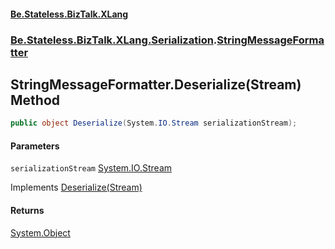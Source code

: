 #### [Be.Stateless.BizTalk.XLang](README.md 'README')
### [Be.Stateless.BizTalk.XLang.Serialization](Be.Stateless.BizTalk.XLang.Serialization.md 'Be.Stateless.BizTalk.XLang.Serialization').[StringMessageFormatter](StringMessageFormatter.md 'Be.Stateless.BizTalk.XLang.Serialization.StringMessageFormatter')

## StringMessageFormatter.Deserialize(Stream) Method

```csharp
public object Deserialize(System.IO.Stream serializationStream);
```
#### Parameters

<a name='Be.Stateless.BizTalk.XLang.Serialization.StringMessageFormatter.Deserialize(System.IO.Stream).serializationStream'></a>

`serializationStream` [System.IO.Stream](https://docs.microsoft.com/en-us/dotnet/api/System.IO.Stream 'System.IO.Stream')

Implements [Deserialize(Stream)](https://docs.microsoft.com/en-us/dotnet/api/System.Runtime.Serialization.IFormatter.Deserialize#System_Runtime_Serialization_IFormatter_Deserialize_System_IO_Stream_ 'System.Runtime.Serialization.IFormatter.Deserialize(System.IO.Stream)')

#### Returns
[System.Object](https://docs.microsoft.com/en-us/dotnet/api/System.Object 'System.Object')